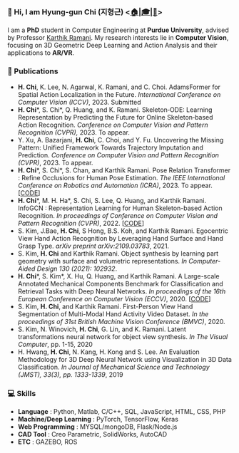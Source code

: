 ### :wave: Hi, I am Hyung-gun Chi (지형근) <[:house:](http://engineering.purdue.edu/people/hyung.gun.chi.1)|[:mortar_board:](https://scholar.google.com/citations?user=3_l59DIAAAAJ&hl=en)|[:page_facing_up:](http://stnoah1.github.io/files/CV.pdf)>

I am a **PhD** student in Computer Engineering at **Purdue University**, advised by Professor [Karthik Ramani](https://engineering.purdue.edu/cdesign/wp/). My research interests lie in **Computer Vision**, focusing on 3D Geometric Deep Learning and Action Analysis and their applications to **AR/VR**.


### :page_facing_up: Publications
- **H. Chi**, K. Lee, N. Agarwal, K. Ramani, and C. Choi. AdamsFormer for Spatial Action Localization in the Future. _International Conference on Computer Vision (ICCV)_, 2023. Submitted
- **H. Chi***, S. Chi*, Q. Huang, and K. Ramani. Skeleton‐ODE: Learning Representation by Predicting the Future for Online Skeleton‐based Action Recognition. _Conference on Computer Vision and Pattern Recognition (CVPR),_ 2023. To appear.
- Y. Xu, A. Bazarjani, **H. Chi**, C. Choi, and Y. Fu. Uncovering the Missing Pattern: Unified Framework Towards Trajectory Imputation and Prediction. _Conference on Computer Vision and Pattern Recognition (CVPR)_, 2023. To appear.
- **H. Chi***, S. Chi*, S. Chan, and Karthik Ramani. Pose Relation Transformer : Refine Occlusions for Human Pose Estimation. *The IEEE International Conference on Robotics and Automation (ICRA)*, 2023. To appear. [[CODE](https://github.com/stnoah1/PORT)]
- **H. Chi***, M. H. Ha*, S. Chi, S. Lee, Q. Huang, and Karthik Ramani. InfoGCN : Representation Learning for Human Skeleton-based Action Recognition. *In proceedings of Conference on Computer Vision and Pattern Recognition (CVPR)*, 2022. [[CODE](https://github.com/stnoah1/infogcn)]
- S. Kim, J.Bae, **H. Chi**, S Hong, B.S. Koh, and Karthik Ramani. Egocentric View Hand Action Recognition by Leveraging Hand Surface and Hand Grasp Type. *arXiv preprint arXiv:2109.03783*, 2021.
- S. Kim, **H. Chi** and Karthik Ramani. Object synthesis by learning part geometry with surface and volumetric representations. *In Computer-Aided Design 130 (2021): 102932*.
- **H. Chi***, S. Kim*, X. Hu, Q. Huang, and Karthik Ramani. A Large-scale Annotated Mechanical Components Benchmark for Classification and Retrieval Tasks with Deep Neural Networks. *In proceedings of the 16th European Conference on Computer Vision (ECCV)*, 2020. [[CODE](https://github.com/stnoah1/mcb)]
- S. Kim, **H. Chi**, and Karthik Ramani. First-Person View Hand Segmentation of Multi-Modal Hand Activity Video Dataset. *In the proceedings of 31st British Machine Vision Conference (BMVC)*, 2020.
- S. Kim, N. Winovich, **H. Chi**, G. Lin, and K. Ramani. Latent transformations neural network for object view synthesis. *In The Visual Computer*, pp. 1-15, 2020
- H. Hwang, **H. Chi**, N. Kang, H. Kong and S. Lee. An Evaluation Methodology for 3D Deep Neural Network using Visualization in 3D Data Classification. *In Journal of Mechanical Science and Technology (JMST), 33(3), pp. 1333-1339*, 2019


### :computer: Skills
- **Language** : Python, Matlab, C/C++, SQL, JavaScript, HTML, CSS, PHP
- **Machine/Deep Learning** : PyTorch, TensorFlow, Keras
- **Web Programming** : MYSQL/mongoDB, Flask/Node.js
- **CAD Tool** : Creo Parametric, SolidWorks, AutoCAD
- **ETC** : GAZEBO, ROS

<!-- [![Hyung-gun's GitHub stats](https://github-readme-stats-sigma-five.vercel.app/api?username=stnoah1)](https://github.com/anuraghazra/github-readme-stats&show_icons=true&theme=radical) -->
 
